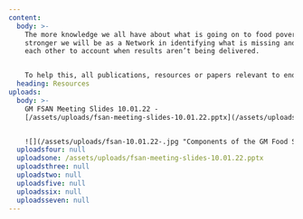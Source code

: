 ```yaml
---
content:
  body: >-
    The more knowledge we all have about what is going on to food poverty, the
    stronger we will be as a Network in identifying what is missing and holding
    each other to account when results aren’t being delivered.


    To help this, all publications, resources or papers relevant to ending food poverty in Greater Manchester will be published here. If you think anything is missing, contact us at info@gmfsan.net
  heading: Resources
uploads:
  body: >-
    GM FSAN Meeting Slides 10.01.22 -
    [/assets/uploads/fsan-meeting-slides-10.01.22.pptx](/assets/uploads/fsan-meeting-slides-10.01.22.pptx)


    ![](/assets/uploads/fsan-10.01.22-.jpg "Components of the GM Food Security Action Network")
  uploadsfour: null
  uploadsone: /assets/uploads/fsan-meeting-slides-10.01.22.pptx
  uploadsthree: null
  uploadstwo: null
  uploadsfive: null
  uploadssix: null
  uploadsseven: null
---
```

